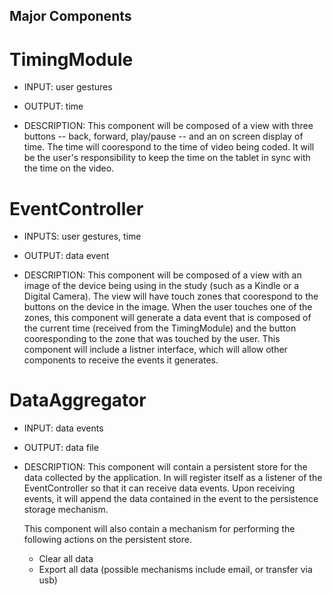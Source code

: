 Major Components
-----------------

TimingModule
=============
+  INPUT: user gestures

+  OUTPUT: time

+  DESCRIPTION:  This component will be composed of a view with three buttons -- back, 
forward, play/pause -- and an on screen display of time.  The time will coorespond
to the time of video being coded. It will be the user's responsibility to keep the
time on the tablet in sync with the time on the video.  


EventController
================
+  INPUTS: user gestures, time

+  OUTPUT: data event

+  DESCRIPTION: This component will be composed of a view with an image of the device
being using in the study (such as a Kindle or a Digital Camera).  The view will 
have touch zones that coorespond to the buttons on the device in the image. When the user touches one of the zones, this component will generate a data event that is composed
of the current time (received from the TimingModule) and the button cooresponding to the zone 
that was touched by the user.  This component will include a listner interface, which will allow other components to receive the 
events it generates.

DataAggregator 
================
+  INPUT: data events

+  OUTPUT: data file

+  DESCRIPTION:  This component will contain a persistent store for the data collected by the 
   application.  In will register itself as a listener of the EventController so that it can receive
   data events.  Upon receiving events, it will append the data contained in the event to the 
   persistence storage mechanism.  

   This component will also contain a mechanism for performing the following actions on the persistent 
   store.  
   
   *  Clear all data
   *  Export all data (possible mechanisms include email, or transfer via usb)
    
    
